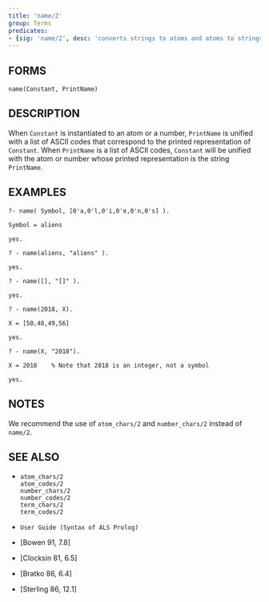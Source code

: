 ```yaml
---
title: 'name/2'
group: Terms
predicates:
- {sig: 'name/2', desc: 'converts strings to atoms and atoms to strings'}
---
```


## FORMS
```
name(Constant, PrintName)
```
## DESCRIPTION

When `Constant` is instantiated to an atom or a number, `PrintName` is unified with a list of ASCII codes that correspond to the printed representation of `Constant`. When `PrintName` is a list of ASCII codes, `Constant` will be unified with the atom or number whose printed representation is the string `PrintName`.

## EXAMPLES
```
?- name( Symbol, [0'a,0'l,0'i,0'e,0'n,0's] ).

Symbol = aliens

yes.

? - name(aliens, "aliens" ).

yes.

? - name([], "[]" ).

yes.

? - name(2018, X).

X = [50,48,49,56]

yes.

? - name(X, "2018").

X = 2018 	% Note that 2018 is an integer, not a symbol

yes.
```
## NOTES

We recommend the use of `atom_chars/2` and `number_chars/2` instead of `name/2`.


## SEE ALSO

- `atom_chars/2`  
`atom_codes/2`  
`number_chars/2`  
`number_codes/2`  
`term_chars/2`  
`term_codes/2`

- `User Guide (Syntax of ALS Prolog)`  
- [Bowen 91, 7.8]  
- [Clocksin 81, 6.5]  
- [Bratko 86, 6.4]  
- [Sterling 86, 12.1]


